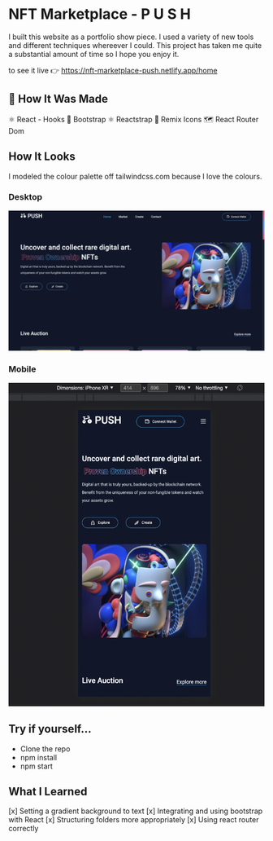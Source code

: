 # NFT Marketplace - P U S H
I built this website as a portfolio show piece. I used a variety of new tools and different techniques whereever I could. This project has taken me quite a substantial amount of time so I hope you enjoy it. 

to see it live 👉 https://nft-marketplace-push.netlify.app/home

## 🔧 How It Was Made
⚛ React - Hooks
👢 Bootstrap
⚛️ Reactstrap
🔩 Remix Icons
🗺 React Router Dom

## How It Looks
I modeled the colour palette off tailwindcss.com because I love the colours. 

### Desktop
![Desktop view](src/assets/images1/desktop-view.png)

### Mobile 
![mobile view](src/assets/images1/mobile-view.png)

## Try if yourself...
* Clone the repo
* npm install
* npm start


## What I Learned
[x] Setting a gradient background to text
[x] Integrating and using bootstrap with React
[x] Structuring folders more appropriately
[x] Using react router correctly